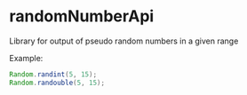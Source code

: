 # randomNumberApi

Library for output of pseudo random numbers in a given range

Example:
```java
Random.randint(5, 15);
Random.randouble(5, 15);
```
